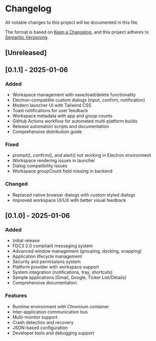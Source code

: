 # Changelog

All notable changes to this project will be documented in this file.

The format is based on [Keep a Changelog](https://keepachangelog.com/en/1.0.0/),
and this project adheres to [Semantic Versioning](https://semver.org/spec/v2.0.0.html).

## [Unreleased]

## [0.1.1] - 2025-01-06

### Added
- Workspace management with save/load/delete functionality
- Electron-compatible custom dialogs (input, confirm, notification)
- Modern launcher UI with Tailwind CSS
- Toast notifications for user feedback
- Workspace metadata with app and group counts
- GitHub Actions workflow for automated multi-platform builds
- Release automation scripts and documentation
- Comprehensive distribution guide

### Fixed
- prompt(), confirm(), and alert() not working in Electron environment
- Workspace rendering issues in launcher
- Dialog compatibility issues
- Workspace groupCount field missing in backend

### Changed
- Replaced native browser dialogs with custom styled dialogs
- Improved workspace UI/UX with better visual feedback

## [0.1.0] - 2025-01-06

### Added
- Initial release
- FDC3 2.0 compliant messaging system
- Advanced window management (grouping, docking, snapping)
- Application lifecycle management
- Security and permissions system
- Platform provider with workspace support
- System integration (notifications, tray, shortcuts)
- Sample applications (Gmail, Google, Ticker List/Details)
- Comprehensive documentation

### Features
- Runtime environment with Chromium container
- Inter-application communication bus
- Multi-monitor support
- Crash detection and recovery
- JSON-based configuration
- Developer tools and debugging support
